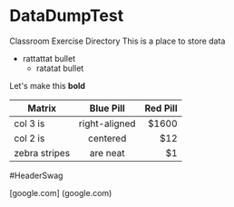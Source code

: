 # DataDumpTest
Classroom Exercise Directory
This is a place to store data

* rattattat bullet
  * ratatat bullet
   
  
Let's make this **bold**

| Matrix        | Blue Pill     | Red Pill  |
| ------------- |:-------------:| ---------:|
| col 3 is      | right-aligned |     $1600 |
| col 2 is      | centered      |       $12 |
| zebra stripes | are neat      |        $1 |

#HeaderSwag

[google.com] (google.com)



